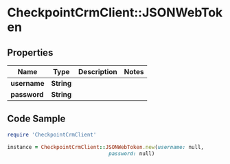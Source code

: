 # CheckpointCrmClient::JSONWebToken

## Properties

Name | Type | Description | Notes
------------ | ------------- | ------------- | -------------
**username** | **String** |  | 
**password** | **String** |  | 

## Code Sample

```ruby
require 'CheckpointCrmClient'

instance = CheckpointCrmClient::JSONWebToken.new(username: null,
                                 password: null)
```


